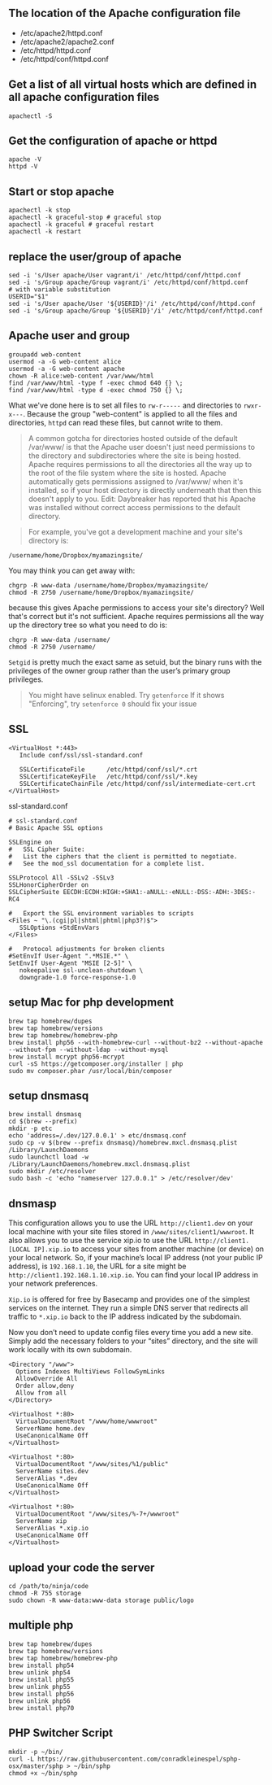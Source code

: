 The location of the Apache configuration file
---
 - /etc/apache2/httpd.conf
 - /etc/apache2/apache2.conf
 - /etc/httpd/httpd.conf
 - /etc/httpd/conf/httpd.conf

Get a list of all virtual hosts which are defined in all apache configuration files
---
```shell
apachectl -S
```

Get the configuration of apache or httpd
---
```shell
apache -V
httpd -V
```

Start or stop apache
---
```shell
apachectl -k stop 
apachectl -k graceful-stop # graceful stop
apachectl -k graceful # graceful restart
apachectl -k restart
```

replace the user/group of apache
---
```shell
sed -i 's/User apache/User vagrant/i' /etc/httpd/conf/httpd.conf
sed -i 's/Group apache/Group vagrant/i' /etc/httpd/conf/httpd.conf
# with variable substitution
USERID="$1"
sed -i 's/User apache/User '${USERID}'/i' /etc/httpd/conf/httpd.conf
sed -i 's/Group apache/Group '${USERID}'/i' /etc/httpd/conf/httpd.conf
```
Apache user and group
---
```shell
groupadd web-content
usermod -a -G web-content alice
usermod -a -G web-content apache
chown -R alice:web-content /var/www/html
find /var/www/html -type f -exec chmod 640 {} \;
find /var/www/html -type d -exec chmod 750 {} \;
```
What we've done here is to set all files to `rw-r-----` and directories to `rwxr-x---`. Because the group "web-content" is applied to all the files and directories, `httpd` can read these files, but cannot write to them.

> A common gotcha for directories hosted outside of the default /var/www/ is that the Apache user doesn't just need permissions to the directory and subdirectories where the site is being hosted. Apache requires permissions to all the directories all the way up to the root of the file system where the site is hosted. Apache automatically gets permissions assigned to /var/www/ when it's installed, so if your host directory is directly underneath that then this doesn't apply to you. Edit: Daybreaker has reported that his Apache was installed without correct access permissions to the default directory.

> For example, you've got a development machine and your site's directory is:
```
/username/home/Dropbox/myamazingsite/
```
You may think you can get away with:
```
chgrp -R www-data /username/home/Dropbox/myamazingsite/
chmod -R 2750 /username/home/Dropbox/myamazingsite/
```
because this gives Apache permissions to access your site's directory? Well that's correct but it's not sufficient. Apache requires permissions all the way up the directory tree so what you need to do is:
```
chgrp -R www-data /username/
chmod -R 2750 /username/
```
`Setgid` is pretty much the exact same as setuid, but the binary runs with the privileges of the owner group rather than the user’s primary group privileges.

> You might have selinux enabled. Try
`getenforce`
If it shows "Enforcing", try
`setenforce 0`
should fix your issue

SSL
---
```
<VirtualHost *:443>
   Include conf/ssl/ssl-standard.conf

   SSLCertificateFile      /etc/httpd/conf/ssl/*.crt
   SSLCertificateKeyFile   /etc/httpd/conf/ssl/*.key
   SSLCertificateChainFile /etc/httpd/conf/ssl/intermediate-cert.crt
</VirtualHost>
```
ssl-standard.conf
```
# ssl-standard.conf
# Basic Apache SSL options

SSLEngine on
#   SSL Cipher Suite:
#   List the ciphers that the client is permitted to negotiate.
#   See the mod_ssl documentation for a complete list.

SSLProtocol All -SSLv2 -SSLv3
SSLHonorCipherOrder on
SSLCipherSuite EECDH:ECDH:HIGH:+SHA1:-aNULL:-eNULL:-DSS:-ADH:-3DES:-RC4

#   Export the SSL environment variables to scripts
<Files ~ "\.(cgi|pl|shtml|phtml|php3?)$">
   SSLOptions +StdEnvVars
</Files>

#   Protocol adjustments for broken clients
#SetEnvIf User-Agent ".*MSIE.*" \
SetEnvIf User-Agent "MSIE [2-5]" \
   nokeepalive ssl-unclean-shutdown \
   downgrade-1.0 force-response-1.0
```

setup Mac for php development
---
```shell
brew tap homebrew/dupes
brew tap homebrew/versions
brew tap homebrew/homebrew-php
brew install php56 --with-homebrew-curl --without-bz2 --without-apache --without-fpm --without-ldap --without-mysql
brew install mcrypt php56-mcrypt
curl -sS https://getcomposer.org/installer | php
sudo mv composer.phar /usr/local/bin/composer
```

setup dnsmasq
---
```shell
brew install dnsmasq
cd $(brew --prefix)
mkdir -p etc
echo 'address=/.dev/127.0.0.1' > etc/dnsmasq.conf
sudo cp -v $(brew --prefix dnsmasq)/homebrew.mxcl.dnsmasq.plist /Library/LaunchDaemons
sudo launchctl load -w /Library/LaunchDaemons/homebrew.mxcl.dnsmasq.plist
sudo mkdir /etc/resolver
sudo bash -c 'echo "nameserver 127.0.0.1" > /etc/resolver/dev'
```
dnsmasp
---
This configuration allows you to use the URL `http://client1.dev` on your local machine with your site files stored in `/www/sites/client1/wwwroot`. It also allows you to use the service xip.io to use the URL `http://client1.[LOCAL IP].xip.io` to access your sites from another machine (or device) on your local network. So, if your machine’s local IP address (not your public IP address), is `192.168.1.10`, the URL for a site might be `http://client1.192.168.1.10.xip.io`. You can find your local IP address in your network preferences.

`Xip.io` is offered for free by Basecamp and provides one of the simplest services on the internet. They run a simple DNS server that redirects all traffic to `*.xip.io` back to the IP address indicated by the subdomain.

Now you don’t need to update config files every time you add a new site. Simply add the necessary folders to your “sites” directory, and the site will work locally with its own subdomain.
```
<Directory "/www">
  Options Indexes MultiViews FollowSymLinks
  AllowOverride All
  Order allow,deny
  Allow from all
</Directory>

<Virtualhost *:80>
  VirtualDocumentRoot "/www/home/wwwroot"
  ServerName home.dev
  UseCanonicalName Off
</Virtualhost>

<Virtualhost *:80>
  VirtualDocumentRoot "/www/sites/%1/public"
  ServerName sites.dev
  ServerAlias *.dev
  UseCanonicalName Off
</Virtualhost>

<Virtualhost *:80>
  VirtualDocumentRoot "/www/sites/%-7+/wwwroot"
  ServerName xip
  ServerAlias *.xip.io
  UseCanonicalName Off
</Virtualhost>
```

upload your code the server
---
```shell
cd /path/to/ninja/code
chmod -R 755 storage
sudo chown -R www-data:www-data storage public/logo
```
multiple php
---
```shell
brew tap homebrew/dupes
brew tap homebrew/versions
brew tap homebrew/homebrew-php
brew install php54
brew unlink php54
brew install php55
brew unlink php55
brew install php56
brew unlink php56
brew install php70
```
PHP Switcher Script
---
```shell
mkdir -p ~/bin/
curl -L https://raw.githubusercontent.com/conradkleinespel/sphp-osx/master/sphp > ~/bin/sphp
chmod +x ~/bin/sphp
```
